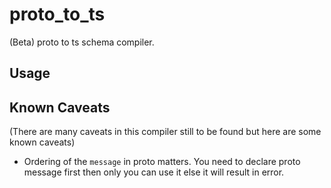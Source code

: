 # proto_to_ts

(Beta) proto to ts schema compiler.

## Usage

## Known Caveats

(There are many caveats in this compiler still to be found but here are some known caveats)

- Ordering of the `message` in proto matters. You need to declare proto message first then only you can use it else it will result in error.

